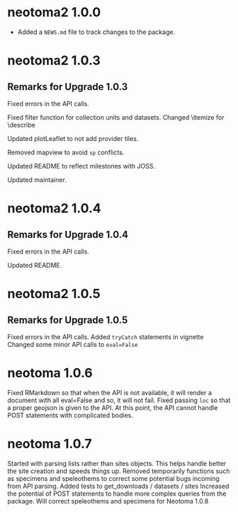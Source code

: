 # neotoma2 1.0.0

* Added a `NEWS.md` file to track changes to the package.


# neotoma2 1.0.3

## Remarks for Upgrade 1.0.3

Fixed errors in the API calls.

Fixed filter function for collection units and datasets. Changed \itemize for \describe

Updated plotLeaflet to not add provider tiles.

Removed mapview to avoid `sp` conflicts.

Updated README to reflect milestones with JOSS.

Updated maintainer.

# neotoma2 1.0.4

## Remarks for Upgrade 1.0.4

Fixed errors in the API calls.

Updated README.

# neotoma2 1.0.5

## Remarks for Upgrade 1.0.5

Fixed errors in the API calls. Added `tryCatch` statements in vignette
Changed some minor API calls to `eval=False`

# neotoma 1.0.6

Fixed RMarkdown so that when the API is not available, it will render a document with all eval=False and so, it will not fail.
Fixed passing `loc` so that a proper geojson is given to the API. At this point, the API cannot handle POST statements with complicated bodies. 

# neotoma 1.0.7
Started with parsing lists rather than sites objects. This helps handle better the site creation 
and speeds things up.
Removed temporarily functions such as specimens and speleothems to correct some potential bugs incoming from API parsing.
Added tests to get_downloads / datasets / sites
Increased the potential of POST statements to handle more complex queries from the package.
Will correct speleothems and specimens for Neotoma 1.0.8
